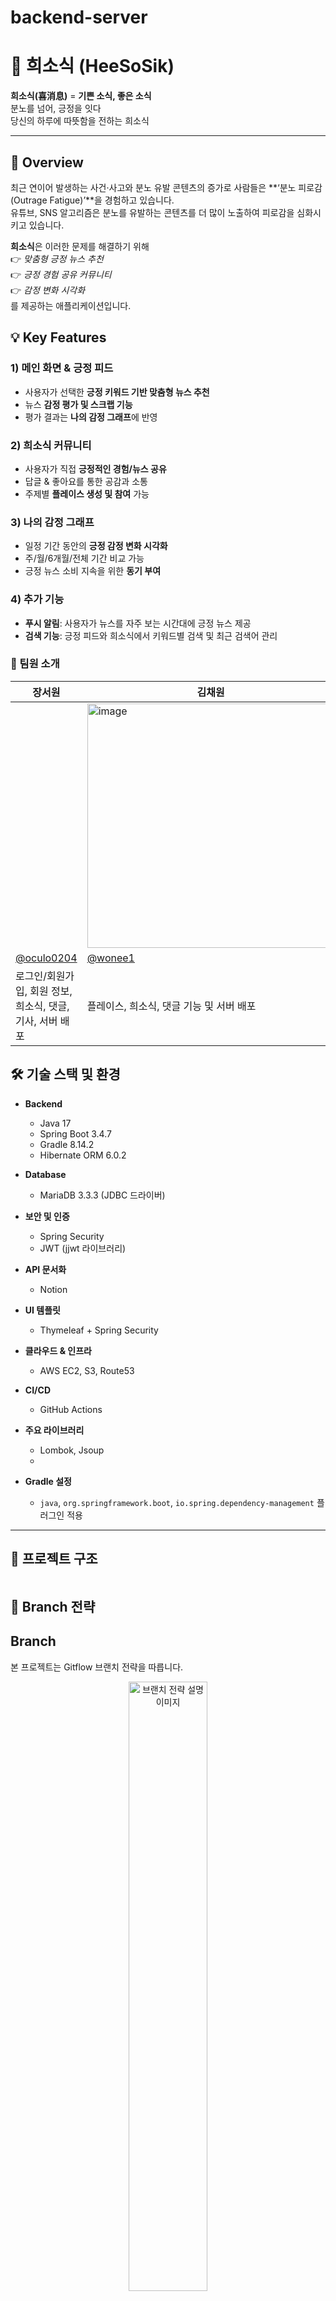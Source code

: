 # backend-server  

# 🌟 희소식 (HeeSoSik)

**희소식(喜消息)** = **기쁜 소식, 좋은 소식**  
분노를 넘어, 긍정을 잇다  
당신의 하루에 따뜻함을 전하는 희소식  

---

## 📌 Overview
최근 연이어 발생하는 사건‧사고와 분노 유발 콘텐츠의 증가로 사람들은 **‘분노 피로감(Outrage Fatigue)’**을 경험하고 있습니다.  
유튜브, SNS 알고리즘은 분노를 유발하는 콘텐츠를 더 많이 노출하여 피로감을 심화시키고 있습니다.  

**희소식**은 이러한 문제를 해결하기 위해  
👉 _맞춤형 긍정 뉴스 추천_  
👉 _긍정 경험 공유 커뮤니티_  
👉 _감정 변화 시각화_  
를 제공하는 애플리케이션입니다.

## 💡 Key Features

### 1) 메인 화면 & 긍정 피드
- 사용자가 선택한 **긍정 키워드 기반 맞춤형 뉴스 추천**
- 뉴스 **감정 평가 및 스크랩 기능**
- 평가 결과는 **나의 감정 그래프**에 반영

### 2) 희소식 커뮤니티
- 사용자가 직접 **긍정적인 경험/뉴스 공유**
- 답글 & 좋아요를 통한 공감과 소통
- 주제별 **플레이스 생성 및 참여** 가능

### 3) 나의 감정 그래프
- 일정 기간 동안의 **긍정 감정 변화 시각화**
- 주/월/6개월/전체 기간 비교 가능
- 긍정 뉴스 소비 지속을 위한 **동기 부여**

### 4) 추가 기능
- **푸시 알림**: 사용자가 뉴스를 자주 보는 시간대에 긍정 뉴스 제공  
- **검색 기능**: 긍정 피드와 희소식에서 키워드별 검색 및 최근 검색어 관리  



### 💙 팀원 소개

| 장서원 | 김채원 | 
|--------|--------|
|  | <img width="396" height="391" alt="image" src="https://github.com/user-attachments/assets/61d388ce-1b35-4521-b9ce-43ba91e5e35f" />| 
| [@oculo0204](https://github.com/oculo0204) | [@wonee1](https://github.com/wonee1) |
| 로그인/회원가입, 회원 정보, 희소식, 댓글, 기사, 서버 배포 | 플레이스, 희소식, 댓글 기능 및 서버 배포| 



## 🛠 기술 스택 및 환경

- **Backend**  
  - Java 17  
  - Spring Boot 3.4.7  
  - Gradle 8.14.2  
  - Hibernate ORM 6.0.2  

- **Database**  
  - MariaDB 3.3.3 (JDBC 드라이버)  

- **보안 및 인증**  
  - Spring Security  
  - JWT (jjwt 라이브러리)  

- **API 문서화**  
  - Notion

- **UI 템플릿**  
  - Thymeleaf + Spring Security  

- **클라우드 & 인프라**  
  - AWS EC2, S3, Route53  

- **CI/CD**  
  - GitHub Actions  

- **주요 라이브러리**  
  - Lombok, Jsoup
  - 
- **Gradle 설정**  
  - `java`, `org.springframework.boot`, `io.spring.dependency-management` 플러그인 적용  

---

## 📂 프로젝트 구조  
```
```



## 📌 Branch 전략 ##
## Branch

본 프로젝트는 Gitflow 브랜치 전략을 따릅니다.


<div align=center>
    <img src="https://techblog.woowahan.com/wp-content/uploads/img/2017-10-30/git-flow_overall_graph.png" width=50% alt="브랜치 전략 설명 이미지"/>
</div>

모든 기능 개발은 다음 흐름을 따릅니다.

1. 개발하고자 하는 기능에 대한 이슈를 등록하여 번호를 발급합니다.
2. `main` 브랜치로부터 분기하여 이슈 번호를 사용해 이름을 붙인 `feature` 브랜치를 만든 후 작업합니다.
3. 작업이 완료되면 `develop` 브랜치에 풀 요청을 작성하고, 팀원의 동의를 얻으면 병합합니다.

# Branch	종류
- main	기능 개발 통합 브랜치 (pull request하고 동료들에게 merge요청, 확인이 오래걸리면 스스로 merge) 
데모용 프로젝트이기 때문에 배포용 브랜치를 따로 두지 않습니다.
- feature/{이슈번호}{간단한설명}	새로운 기능 개발 브랜치
- fix/{이슈번호}{간단한설명}	버그 수정 브랜치
- hotfix/{이슈번호}{간단한설명}	긴급 수정 브랜치
- refactor/{이슈번호}{간단한설명}	리팩토링 브랜치
- chore/{이슈번호}{간단한설명}	기타 설정, 패키지 변경 등
# Branch    설명
1. 기능개발이 완료된 브랜치는 develop브랜치에 merge합니다.
2. merge된 Branch는 삭제합니다.
</br></br>
✅ 예시
- feature/#12-login-api
- fix/#17-cors-error
- chore/#20-env-setting
</br></br>
✅ Git 사용 규칙
# 커밋 메시지 형식
- #이슈번호 <타입>: <변경 요약> 
</br>
- <타입> 종류</br>
태그 이름	설명</br>
[init] 초기설정</br>
[chore]	코드 수정, 내부 파일 수정</br>
[feat]	새로운 기능 구현</br>
[add]	FEAT 이외의 부수적인 코드 추가, 라이브러리 추가, 새로운 파일 생성</br>
[hotfix]	issue나 QA에서 급한 버그 수정에 사용</br>
[fix]	버그, 오류 해결</br>
[del]	쓸모 없는 코드 삭제</br>
[docs]	README나 WIKI 등의 문서 개정</br>
[correct]	주로 문법의 오류나 타입의 변경, 이름 변경에 사용</br>
[move]	프로젝트 내 파일이나 코드의 이동</br>
[rename]	파일 이름 변경이 있을 때 사용</br>
[improve]	향상이 있을 때 사용</br>
[refactor]	전면 수정이 있을 때 사용</br>
[test]	테스트 코드 추가 시 사용 </br>

# 💙서비스 아키텍처

# erd
